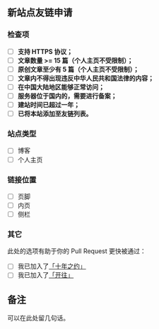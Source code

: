<!-- 请将方括号内的空格替换为 `x`。 -->
## 新站点友链申请

### 检查项

<!-- 在提交 Pull Request 交换友链之前，你的小站需要满足以下条件：-->

- [ ] **支持 HTTPS 协议；**
- [ ] **文章数量 >= 15 篇（个人主页不受限制）；**
- [ ] **原创文章至少有 5 篇（个人主页不受限制）；**
- [ ] **文章内不得出现违反中华人民共和国法律的内容；**
- [ ] **在中国大陆地区能够正常访问；**
- [ ] **服务器位于国内的，需要进行备案；**
- [ ] **建站时间已超过一年；**
- [ ] **已将本站添加至友链列表。**

### 站点类型

- [ ] 博客
- [ ] 个人主页

### 链接位置

- [ ] 页脚
- [ ] 内页
- [ ] 侧栏

### 其它

此处的选项有助于你的 Pull Request 更快被通过：

- [ ] 我已加入了[「十年之约」](https://foreverblog.cn)
- [ ] 我已加入了[「开往」](https://github.com/travellings-link/travellings)

## 备注

可以在此处留几句话。
